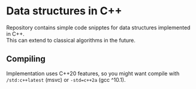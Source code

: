 # Data structures in C++
Repository contains simple code snipptes for data structures implemented in C++.  
This can extend to classical algorithms in the future.  
## Compiling
Implementation uses C++20 features, so you might want compile with ```/std:c++latest``` (msvc) or ```-std=c++2a``` (gcc ^10.1).  